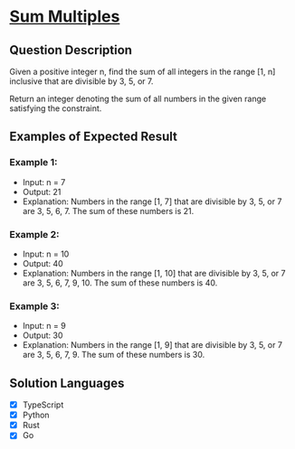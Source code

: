 # [Sum Multiples](https://leetcode.com/problems/sum-multiples/description/)

## Question Description

Given a positive integer n, find the sum of all integers in the range [1, n] inclusive that are divisible by 3, 5, or 7.

Return an integer denoting the sum of all numbers in the given range satisfying the constraint.

## Examples of Expected Result

### Example 1:

- Input: n = 7
- Output: 21
- Explanation: Numbers in the range [1, 7] that are divisible by 3, 5, or 7 are 3, 5, 6, 7. The sum of these numbers is 21.

### Example 2:

- Input: n = 10
- Output: 40
- Explanation: Numbers in the range [1, 10] that are divisible by 3, 5, or 7 are 3, 5, 6, 7, 9, 10. The sum of these numbers is 40.

### Example 3:

- Input: n = 9
- Output: 30
- Explanation: Numbers in the range [1, 9] that are divisible by 3, 5, or 7 are 3, 5, 6, 7, 9. The sum of these numbers is 30.

## Solution Languages

- [x] TypeScript
- [x] Python
- [x] Rust
- [x] Go
